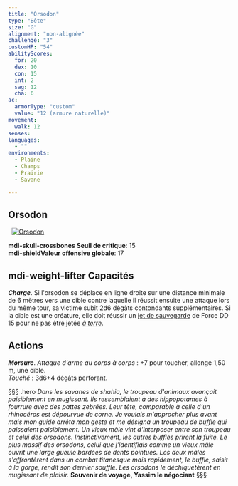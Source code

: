 ```yaml
---
title: "Orsodon"
type: "Bête"
size: "G"
alignment: "non-alignée"
challenge: "3"
customHP: "54"
abilityScores:
  for: 20
  dex: 10
  con: 15
  int: 2
  sag: 12
  cha: 6
ac:
  armorType: "custom"
  value: "12 (armure naturelle)"
movement:
  walk: 12
senses:
languages:
  - ""
environments:
  - Plaine
  - Champs
  - Prairie
  - Savane

---
```

## Orsodon
&nbsp;
[![Orsodon](https://www.douaratil.fr/illustrations/bete/orsodonm.png)](https://www.douaratil.fr/illustrations/bete/orsodon.jpg)

**<v-icon>mdi-skull-crossbones</v-icon> Seuil de critique**: 15            
**<v-icon>mdi-shield</v-icon>Valeur offensive globale**: 17     
## <v-icon>mdi-weight-lifter</v-icon> Capacités
_**Charge**_. Si l'orsodon se déplace en ligne droite sur une distance minimale de 6 mètres vers une cible contre laquelle il réussit ensuite une attaque lors du même tour, sa victime subit 2d6 dégâts contondants supplémentaires. Si la cible est une créature, elle doit réussir un [jet de sauvegarde](/utiliser-les-caracteristiques/#jets-de-sauvegarde) de Force DD 15 pour ne pas être jetée [_à terre_](/gerer-la-sante-du-personnage/#a-terre).

## Actions
_**Morsure**_. _Attaque d'arme au corps à corps_ : +7 pour toucher, allonge 1,50 m, une cible.  
_Touché_ : 3d6+4 dégâts perforant.  

§§§ .hero
*Dans les savanes de shahia, le troupeau d'animaux avançait paisiblement en mugissant. Ils ressemblaient à des hippopotames à fourrure avec des pattes zebrées. Leur tête, comparable à celle d'un rhinocéros est dépourvue de corne. Je voulais m'approcher plus avant mais mon guide arrêta mon geste et me désigna un troupeau de buffle qui paissaient paisiblement. Un vieux mâle vint d'interposer entre son troupeau et celui des orsodons. Instinctivement, les autres buffles prirent la fuite. Le plus massif des orsodons, celui que j'identifiais comme un vieux mâle ouvrit une large gueule bardées de dents pointues. Les deux mâles s'affrontèrent dans un combat titanesque mais rapidement, le buffle, saisit à la gorge, rendit son dernier souffle. Les orsodons le déchiquetèrent en mugissant de plaisir.*
**Souvenir de voyage, Yassim le négociant**
§§§
